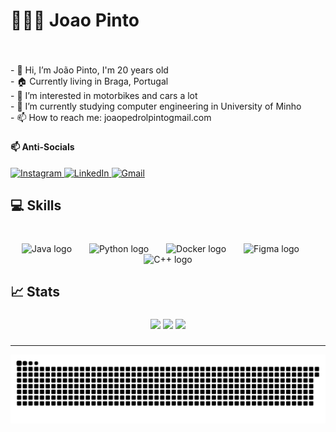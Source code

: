<h1 align="left">🧑🏽‍💻 Joao Pinto</h1>

###

<br clear="both">

<p align="left">- 👋 Hi, I’m João Pinto, I'm 20 years old<br>- 🏠 Currently living in Braga, Portugal<br>- 👀 I’m interested in motorbikes and cars a lot<br>- 🌱 I’m currently studying computer engineering in University of Minho <br>- 📫 How to reach me: joaopedrolpintogmail.com</p>

###

<h4 align="left">📫 Anti-Socials</h4>

<div align="left">
  <a href="https://instagram.com/jp5nto" target="_blank">
    <img src="https://img.shields.io/badge/Instagram-%23E4405F.svg?style=for-the-badge&logo=instagram&logoColor=white" height="20" alt="Instagram" />
  </a>
  <a href="https://linkedin.com/in/seu-linkedin" target="_blank">
    <img src="https://img.shields.io/badge/LinkedIn-0077B5.svg?style=for-the-badge&logo=linkedin&logoColor=white" height="20" alt="LinkedIn" />
  </a>
  <a href="mailto:joaopedrolpintogmail.com">
    <img src="https://img.shields.io/badge/Gmail-D14836.svg?style=for-the-badge&logo=gmail&logoColor=white" height="20" alt="Gmail" />
  </a>
</div>

###

<h2 align="left">💻 Skills</h2>

###

<br clear="both">

<div align="center">
  <img src="https://img.shields.io/badge/Java-%23ED8B00.svg?style=for-the-badge&logo=openjdk&logoColor=white" height="35" alt="Java logo" />
  <img width="20" />
  <img src="https://img.shields.io/badge/Python-3776AB?style=for-the-badge&logo=python&logoColor=white" height="35" alt="Python logo" />
  <img width="20" />
  <img src="https://img.shields.io/badge/Docker-2496ED?style=for-the-badge&logo=docker&logoColor=white" height="35" alt="Docker logo" />
  <img width="20" />
  <img src="https://img.shields.io/badge/Figma-F24E1E?style=for-the-badge&logo=figma&logoColor=white" height="35" alt="Figma logo" />
  <img width="20" />
  <img src="https://img.shields.io/badge/C++-00599C?style=for-the-badge&logo=c%2B%2B&logoColor=white" height="35" alt="C++ logo" />
</div>

###

<h2 align="left">📈 Stats</h2>

###

<div align="center">
  <img src="https://github-readme-stats.vercel.app/api?username=a104270&show_icons=true&theme=gruvbox_light" height="150" />
  <img src="https://github-readme-streak-stats.herokuapp.com/?user=a104270&theme=gruvbox_light" height="150" />
  <img src="https://github-readme-stats.vercel.app/api/top-langs/?username=a104270&layout=compact&theme=gruvbox_light" height="120" />
</div>

###

---

<picture>
  <source media="(prefers-color-scheme: dark)" srcset="https://raw.githubusercontent.com/a104270/a104270/output/ocean.gif" />
  <source media="(prefers-color-scheme: light)" srcset="https://raw.githubusercontent.com/a104270/a104270/output/github-snake.svg" />
  <img alt="github-snake" src="https://raw.githubusercontent.com/a104270/a104270/output/github-snake.svg" />
</picture>

###

